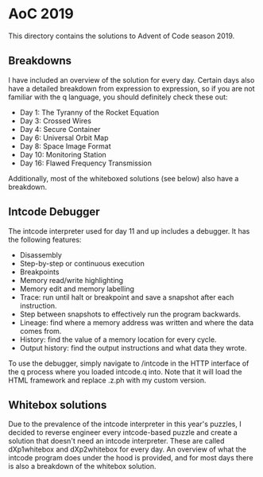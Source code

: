 # AoC 2019
This directory contains the solutions to Advent of Code season 2019.

## Breakdowns
I have included an overview of the solution for every day. Certain days also have a detailed breakdown from expression to expression, so if you are not familiar with the q language, you should definitely check these out:

* Day 1: The Tyranny of the Rocket Equation
* Day 3: Crossed Wires
* Day 4: Secure Container
* Day 6: Universal Orbit Map
* Day 8: Space Image Format
* Day 10: Monitoring Station
* Day 16: Flawed Frequency Transmission

Additionally, most of the whiteboxed solutions (see below) also have a breakdown.

## Intcode Debugger
The intcode interpreter used for day 11 and up includes a debugger. It has the following features:
* Disassembly
* Step-by-step or continuous execution
* Breakpoints
* Memory read/write highlighting
* Memory edit and memory labelling
* Trace: run until halt or breakpoint and save a snapshot after each instruction.
* Step between snapshots to effectively run the program backwards.
* Lineage: find where a memory address was written and where the data comes from.
* History: find the value of a memory location for every cycle.
* Output history: find the output instructions and what data they wrote.

To use the debugger, simply navigate to /intcode in the HTTP interface of the q process where you loaded intcode.q into. Note that it will load the HTML framework and replace .z.ph with my custom version.

## Whitebox solutions
Due to the prevalence of the intcode interpreter in this year's puzzles, I decided to reverse engineer every intcode-based puzzle and create a solution that doesn't need an intcode interpreter. These are called dXp1whitebox and dXp2whitebox for every day. An overview of what the intcode program does under the hood is provided, and for most days there is also a breakdown of the whitebox solution.
